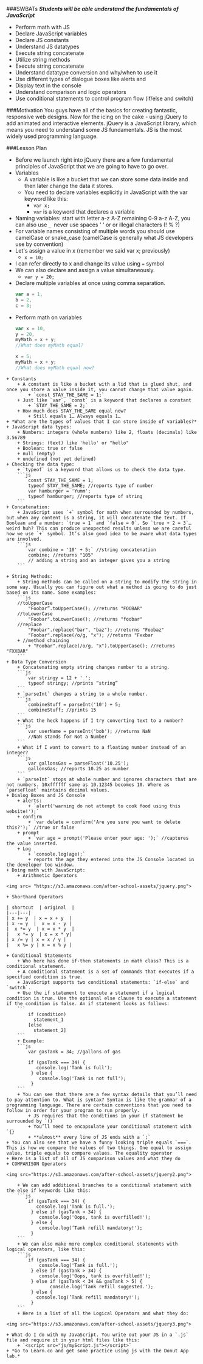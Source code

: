 ###SWBATs
***Students will be able understand the fundamentals of JavaScript***
+ Perform math with JS
+ Declare JavaScript variables
+ Declare JS constants
+ Understand JS datatypes
+ Execute string concatenate
+ Utilize string methods
+ Execute string concatenate
+ Understand datatype conversion and why/when to use it
+ Use different types of dialogue boxes like alerts and
+ Display text in the console
+ Understand comparison and logic operators
+ Use conditional statements to control program flow (if/else and switch)


###Motivation
You guys have all of the basics for creating fantastic, responsive web designs. Now for the icing on the cake - using jQuery to add animated and interactive elements. jQuery is a JavaScript library, which means you need to understand some JS fundamentals. JS is the most widely used programming language. 

###Lesson Plan
+ Before we launch right into jQuery there are a few fundamental principles of JavaScript that we are going to have to go over.
+ Variables
	+ A variable is like a bucket that we can store some data inside and then later change the data it stores.
	+ You need to declare variables explicitly in JavaScript with the var keyword like this:
		+ `var x;` 
		+ `var` is a keyword that declares a variable
+ Naming variables: start with letter a-z A-Z remaining 0-9 a-z A-Z, you can also use `_ `never use spaces ' ' or or illegal characters (! % ?)
+ For variable names consisting of multiple words you should use camelCase or snake_case (camelCase is generally what JS developers use by convention)
+ Let's assign a value in x (remember we said var x; previously)
	+ `x = 10;`
+ I can refer directly to x and change its value using `=` symbol
+ We can also declare and assign a value simultaneously.
	+ `var y = 20;`
+ Declare multiple variables at once using comma separation.
	```js
	var a = 1,
	b = 2, 
	c = 3;
	```
+ Perform math on variables
	```js
	var x = 10, 
	y = 20,
	myMath = x + y;
	//What does myMath equal? 

	x = 5;
	myMath = x + y;
	//What does myMath equal now?
```
+ Constants
	+ A constant is like a bucket with a lid that is glued shut, and once you store a value inside it, you cannot change that value again.
		+ `const STAY_THE_SAME = 1;`
	+ Just like `var`, `const` is a keyword that declares a constant
		+ `STAY_THE_SAME = 2;`
	+ How much does STAY_THE_SAME equal now?
		+ Still equals 1… Always equals 1…
+ *What are the types of values that I can store inside of variables?*
+ JavaScript data types:
	+ Numbers: integers (whole numbers) like 2, floats (decimals) like 3.56789
	+ Strings: (text) like 'hello' or "hello"
	+ Boolean: true or false
	+ null (empty)
	+ undefined (not yet defined)
+ Checking the data type:
	+ `typeof` is a keyword that allows us to check the data type.
	```js
		const STAY_THE_SAME = 1;
		typeof STAY_THE_SAME; //reports type of number 
		var hamburger = 'Yumm';
		typeof hamburger; //reports type of string
	```
+ Concatenation:
	+ JavaScript uses `+` symbol for math when surrounded by numbers, but when any content is a string, it will concatenate the text. If Boolean and a number: `true = 1` and `false = 0`. So `true + 2 = 3`… weird huh? This can produce unexpected results unless we are careful how we use `+` symbol. It’s also good idea to be aware what data types are involved.
	```js
		var combine = '10' + 5;` //string concatenation
		combine; //returns "105"
		// adding a string and an integer gives you a string
	```

+ String Methods:
	+ String methods can be called on a string to modify the string in some way. Usually you can figure out what a method is going to do just based on its name. Some examples:
	```js
	//toUpperCase
		"Foobar”.toUpperCase(); //returns "FOOBAR"
	//toLowerCase
		"Foobar".toLowerCase(); //returns "foobar"
	//replace
		"Foobar".replace("bar", "baz"); //returns "Foobaz"
		"Foobar".replace(/o/g, "x"); //returns "Fxxbar
	+ //method chaining
		+ "Foobar".replace(/o/g, "x").toUpperCase(); //returns "FXXBAR"
	```
+ Data Type Conversion
	+ Concatenating empty string changes number to a string.
	```js
		var stringy = 12 + ' ';
		typeof stringy; //prints “string”
	```
	+ `parseInt` changes a string to a whole number.
	```js
		combineStuff = parseInt('10') + 5;
		combineStuff; //prints 15
	```
	+ What the heck happens if I try converting text to a number?
	```js
		var userName = parseInt('bob'); //returns NaN
		//NaN stands for Not a Number
	```
	+ What if I want to convert to a floating number instead of an integer?
	```js
		var gallonsGas = parseFloat('10.25');
		gallonsGas; //reports 10.25 as number
	```
	+ `parseInt` stops at whole number and ignores characters that are not numbers. 10xffffff same as 10.12345 becomes 10. Where as `parseFloat` maintains decimal values.
+ Dialog Boxes and JS Console
	+ alerts:
		+ `alert('warning do not attempt to cook food using this website!');`
	+ confirm
		+ `var delete = confirm('Are you sure you want to delete this?');` //true or false
	+ prompt
		+ `var age = prompt('Please enter your age: ');` //captures the value inserted.
	+ Log
		+ `console.log(age);` 
		+ reports the age they entered into the JS Console located in the developer too window.
+ Doing math with JavaScript: 
	+ Arithmetic Operators

<img src= "https://s3.amazonaws.com/after-school-assets/jquery.png">

+ Shorthand Operators

| shortcut  | original  | 
|---|---|
| x += y  | x = x + y  | 
| x -= y  |  x = x - y | 
|  x *= y  | x = x * y  |
|	x *= y	| x = x * y|
| x /= y | x = x / y |
|	x %= y | x = x % y | 

+ Conditional Statements
	+ Who here has done if-then statements in math class? This is a conditional statement.
	+ A conditional statement is a set of commands that executes if a specified condition is true. 
	+ JavaScript supports two conditional statements: `if-else` and `switch`.
	+ Use the if statement to execute a statement if a logical condition is true. Use the optional else clause to execute a statement if the condition is false. An if statement looks as follows:
	```
		if (condition)
		  statement_1
		[else
		  statement_2]
	```
	+ Example:
	```js
		var gasTank = 34; //gallons of gas

		if (gasTank === 34) {
		   console.log('Tank is full');
		 } else {
		    console.log('Tank is not full');
		 }
	```
	+ You can see that there are a few syntax details that you’ll need to pay attention to. What is syntax? Syntax is like the grammar of a programming language. There are certain conventions that you need to follow in order for your program to run properly.
		+ JS requires that the conditions in your if statement be surrounded by `()`
		+ You’ll need to encapsulate your conditional statement with `{}
		+ **almost** every line of JS ends with a `;`
+ You can also see that we have a funny looking triple equals `===`. This is how we compare the values of two things. One equal to assign value, triple equals to compare values. The equality operator
+ Here is a list of all of JS comparison values and what they do
+ COMPARISON Operators

<img src="https://s3.amazonaws.com/after-school-assets/jquery2.png">

	+ We can add additional branches to a conditional statement with the else if keywords like this:
	```js
		if (gasTank === 34) {
		   console.log('Tank is full.');
		 } else if (gasTank > 34) {
		    console.log('Oops, tank is overfilled!');
		 } else {
		  	console.log(’Tank refill mandatory!');
		 }
	```
	+ We can also make more complex conditional statements with logical operators, like this:
	```js
		if (gasTank === 34) {
		    console.log('Tank is full.');
		 } else if (gasTank > 34) {
		    console.log('Oops, tank is overfilled!');
		 } else if (gasTank < 34 && gasTank > 5) {
		 		console.log(’Tank refill suggested.');
		 } else {
		   console.log(’Tank refill mandatory!');
		 }
	```
	+ Here is a list of all the Logical Operators and what they do:

<img src="https://s3.amazonaws.com/after-school-assets/jquery3.png">

+ What do I do with my JavaScript. You write out your JS in a `.js` file and require it in your html files like this:
	+ `<script src="js/myScript.js"></script>`
+ *Go to Learn.co and get some practice using js with the Donut App lab.*








